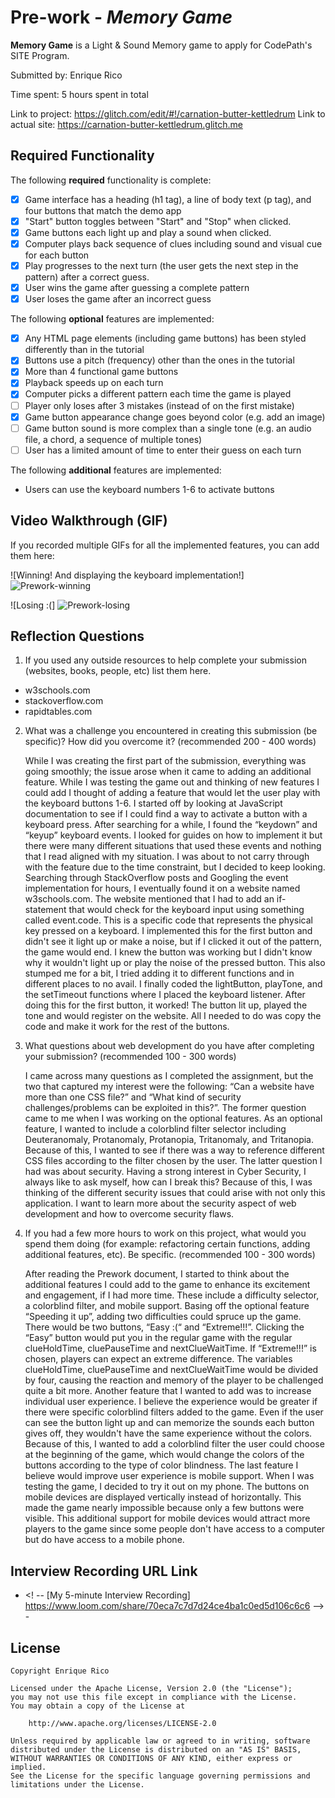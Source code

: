 # Pre-work - _Memory Game_

**Memory Game** is a Light & Sound Memory game to apply for CodePath's SITE Program.

Submitted by: Enrique Rico

Time spent: 5 hours spent in total

Link to project: https://glitch.com/edit/#!/carnation-butter-kettledrum
Link to actual site: https://carnation-butter-kettledrum.glitch.me

## Required Functionality

The following **required** functionality is complete:

- [x] Game interface has a heading (h1 tag), a line of body text (p tag), and four buttons that match the demo app
- [x] "Start" button toggles between "Start" and "Stop" when clicked.
- [x] Game buttons each light up and play a sound when clicked.
- [x] Computer plays back sequence of clues including sound and visual cue for each button
- [x] Play progresses to the next turn (the user gets the next step in the pattern) after a correct guess.
- [x] User wins the game after guessing a complete pattern
- [x] User loses the game after an incorrect guess

The following **optional** features are implemented:

- [x] Any HTML page elements (including game buttons) has been styled differently than in the tutorial
- [x] Buttons use a pitch (frequency) other than the ones in the tutorial
- [x] More than 4 functional game buttons
- [x] Playback speeds up on each turn
- [x] Computer picks a different pattern each time the game is played
- [ ] Player only loses after 3 mistakes (instead of on the first mistake)
- [x] Game button appearance change goes beyond color (e.g. add an image)
- [ ] Game button sound is more complex than a single tone (e.g. an audio file, a chord, a sequence of multiple tones)
- [ ] User has a limited amount of time to enter their guess on each turn

The following **additional** features are implemented:

- Users can use the keyboard numbers 1-6 to activate buttons

## Video Walkthrough (GIF)

If you recorded multiple GIFs for all the implemented features, you can add them here:

![Winning! And displaying the keyboard implementation!] ![Prework-winning](https://user-images.githubusercontent.com/49778407/161368714-7c90f5c9-ef4c-4023-b7e5-09dc6c68f7e0.gif)

![Losing :(] ![Prework-losing](https://user-images.githubusercontent.com/49778407/161368732-177e0141-8a4c-4ba3-8c15-21f75743b99b.gif)

## Reflection Questions

1. If you used any outside resources to help complete your submission (websites, books, people, etc) list them here.

- w3schools.com
- stackoverflow.com
- rapidtables.com

2. What was a challenge you encountered in creating this submission (be specific)? How did you overcome it? (recommended 200 - 400 words)

   While I was creating the first part of the submission, everything was going smoothly; the issue arose when it came to adding an additional feature. While I was testing the game out and thinking of new features I could add I thought of adding a feature that would let the user play with the keyboard buttons 1-6. I started off by looking at JavaScript documentation to see if I could find a way to activate a button with a keyboard press. After searching for a while, I found the “keydown” and “keyup” keyboard events. I looked for guides on how to implement it but there were many different situations that used these events and nothing that I read aligned with my situation. I was about to not carry through with the feature due to the time constraint, but I decided to keep looking. Searching through StackOverflow posts and Googling the event implementation for hours, I eventually found it on a website named w3schools.com. The website mentioned that I had to add an if-statement that would check for the keyboard input using something called event.code. This is a specific code that represents the physical key pressed on a keyboard. I implemented this for the first button and didn't see it light up or make a noise, but if I clicked it out of the pattern, the game would end. I knew the button was working but I didn't know why it wouldn't light up or play the noise of the pressed button. This also stumped me for a bit, I tried adding it to different functions and in different places to no avail. I finally coded the lightButton, playTone, and the setTimeout functions where I placed the keyboard listener. After doing this for the first button, it worked! The button lit up, played the tone and would register on the website. All I needed to do was copy the code and make it work for the rest of the buttons.

3. What questions about web development do you have after completing your submission? (recommended 100 - 300 words)

   I came across many questions as I completed the assignment, but the two that captured my interest were the following: “Can a website have more than one CSS file?” and “What kind of security challenges/problems can be exploited in this?”. The former question came to me when I was working on the optional features. As an optional feature, I wanted to include a colorblind filter selector including Deuteranomaly, Protanomaly, Protanopia, Tritanomaly, and Tritanopia. Because of this, I wanted to see if there was a way to reference different CSS files according to the filter chosen by the user. The latter question I had was about security. Having a strong interest in Cyber Security, I always like to ask myself, how can I break this? Because of this, I was thinking of the different security issues that could arise with not only this application. I want to learn more about the security aspect of web development and how to overcome security flaws.

4. If you had a few more hours to work on this project, what would you spend them doing (for example: refactoring certain functions, adding additional features, etc). Be specific. (recommended 100 - 300 words)

   After reading the Prework document, I started to think about the additional features I could add to the game to enhance its excitement and engagement, if I had more time. These include a difficulty selector, a colorblind filter, and mobile support. Basing off the optional feature “Speeding it up”, adding two difficulties could spruce up the game. There would be two buttons, “Easy :(“ and “Extreme!!!”. Clicking the “Easy” button would put you in the regular game with the regular clueHoldTime, cluePauseTime and nextClueWaitTime. If “Extreme!!!” is chosen, players can expect an extreme difference. The variables clueHoldTime, cluePauseTime and nextClueWaitTime would be divided by four, causing the reaction and memory of the player to be challenged quite a bit more. Another feature that I wanted to add was to increase individual user experience. I believe the experience would be greater if there were specific colorblind filters added to the game. Even if the user can see the button light up and can memorize the sounds each button gives off, they wouldn't have the same experience without the colors. Because of this, I wanted to add a colorblind filter the user could choose at the beginning of the game, which would change the colors of the buttons according to the type of color blindness. The last feature I believe would improve user experience is mobile support. When I was testing the game, I decided to try it out on my phone. The buttons on mobile devices are displayed vertically instead of horizontally. This made the game nearly impossible because only a few buttons were visible. This additional support for mobile devices would attract more players to the game since some people don't have access to a computer but do have access to a mobile phone.

## Interview Recording URL Link

- <! -- [My 5-minute Interview Recording] https://www.loom.com/share/70eca7c7d7d24ce4ba1c0ed5d106c6c6 --> -



## License

    Copyright Enrique Rico

    Licensed under the Apache License, Version 2.0 (the "License");
    you may not use this file except in compliance with the License.
    You may obtain a copy of the License at

        http://www.apache.org/licenses/LICENSE-2.0

    Unless required by applicable law or agreed to in writing, software
    distributed under the License is distributed on an "AS IS" BASIS,
    WITHOUT WARRANTIES OR CONDITIONS OF ANY KIND, either express or implied.
    See the License for the specific language governing permissions and
    limitations under the License.
